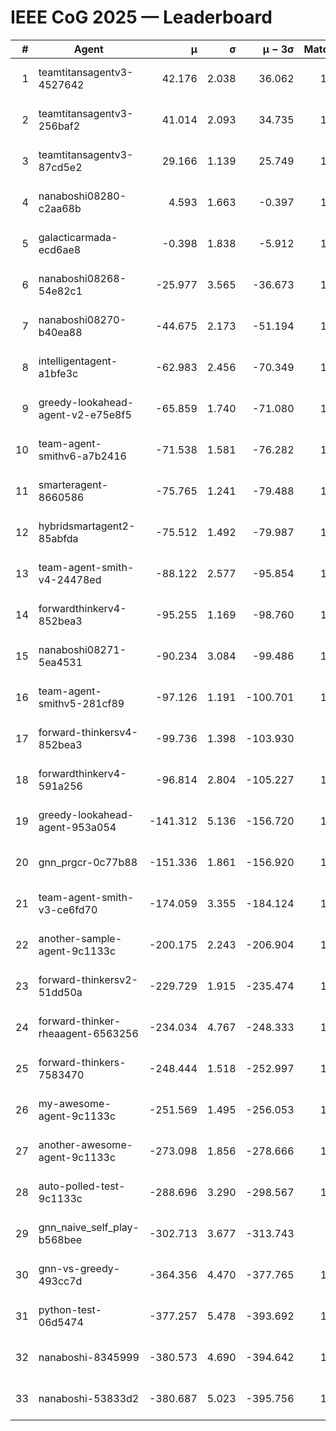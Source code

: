 # IEEE CoG 2025 — Leaderboard

| # | Agent | μ | σ | μ − 3σ | Matches | Updated |
|---:|---|---:|---:|---:|---:|---|
| 1 | teamtitansagentv3-4527642 | 42.176 | 2.038 | 36.062 | 1200 | 2025-09-01 06:00 |
| 2 | teamtitansagentv3-256baf2 | 41.014 | 2.093 | 34.735 | 1538 | 2025-09-01 06:00 |
| 3 | teamtitansagentv3-87cd5e2 | 29.166 | 1.139 | 25.749 | 1378 | 2025-09-01 06:00 |
| 4 | nanaboshi08280-c2aa68b | 4.593 | 1.663 | -0.397 | 1320 | 2025-09-01 06:00 |
| 5 | galacticarmada-ecd6ae8 | -0.398 | 1.838 | -5.912 | 1240 | 2025-09-01 06:00 |
| 6 | nanaboshi08268-54e82c1 | -25.977 | 3.565 | -36.673 | 1540 | 2025-09-01 06:00 |
| 7 | nanaboshi08270-b40ea88 | -44.675 | 2.173 | -51.194 | 1400 | 2025-09-01 06:00 |
| 8 | intelligentagent-a1bfe3c | -62.983 | 2.456 | -70.349 | 1109 | 2025-09-01 06:00 |
| 9 | greedy-lookahead-agent-v2-e75e8f5 | -65.859 | 1.740 | -71.080 | 1610 | 2025-09-01 06:00 |
| 10 | team-agent-smithv6-a7b2416 | -71.538 | 1.581 | -76.282 | 1460 | 2025-09-01 06:00 |
| 11 | smarteragent-8660586 | -75.765 | 1.241 | -79.488 | 1017 | 2025-09-01 06:00 |
| 12 | hybridsmartagent2-85abfda | -75.512 | 1.492 | -79.987 | 1114 | 2025-09-01 06:00 |
| 13 | team-agent-smith-v4-24478ed | -88.122 | 2.577 | -95.854 | 1120 | 2025-09-01 06:00 |
| 14 | forwardthinkerv4-852bea3 | -95.255 | 1.169 | -98.760 | 1175 | 2025-09-01 06:00 |
| 15 | nanaboshi08271-5ea4531 | -90.234 | 3.084 | -99.486 | 1200 | 2025-09-01 06:00 |
| 16 | team-agent-smithv5-281cf89 | -97.126 | 1.191 | -100.701 | 1300 | 2025-09-01 06:00 |
| 17 | forward-thinkersv4-852bea3 | -99.736 | 1.398 | -103.930 | 823 | 2025-09-01 06:00 |
| 18 | forwardthinkerv4-591a256 | -96.814 | 2.804 | -105.227 | 1050 | 2025-09-01 06:00 |
| 19 | greedy-lookahead-agent-953a054 | -141.312 | 5.136 | -156.720 | 1470 | 2025-09-01 06:00 |
| 20 | gnn_prgcr-0c77b88 | -151.336 | 1.861 | -156.920 | 1160 | 2025-09-01 06:00 |
| 21 | team-agent-smith-v3-ce6fd70 | -174.059 | 3.355 | -184.124 | 1100 | 2025-09-01 06:00 |
| 22 | another-sample-agent-9c1133c | -200.175 | 2.243 | -206.904 | 1560 | 2025-09-01 06:00 |
| 23 | forward-thinkersv2-51dd50a | -229.729 | 1.915 | -235.474 | 1160 | 2025-09-01 06:00 |
| 24 | forward-thinker-rheaagent-6563256 | -234.034 | 4.767 | -248.333 | 1460 | 2025-09-01 06:00 |
| 25 | forward-thinkers-7583470 | -248.444 | 1.518 | -252.997 | 1360 | 2025-09-01 06:00 |
| 26 | my-awesome-agent-9c1133c | -251.569 | 1.495 | -256.053 | 1220 | 2025-09-01 06:00 |
| 27 | another-awesome-agent-9c1133c | -273.098 | 1.856 | -278.666 | 1580 | 2025-09-01 06:00 |
| 28 | auto-polled-test-9c1133c | -288.696 | 3.290 | -298.567 | 1640 | 2025-09-01 06:00 |
| 29 | gnn_naive_self_play-b568bee | -302.713 | 3.677 | -313.743 | 600 | 2025-09-01 06:00 |
| 30 | gnn-vs-greedy-493cc7d | -364.356 | 4.470 | -377.765 | 1460 | 2025-09-01 06:00 |
| 31 | python-test-06d5474 | -377.257 | 5.478 | -393.692 | 1120 | 2025-09-01 06:00 |
| 32 | nanaboshi-8345999 | -380.573 | 4.690 | -394.642 | 1240 | 2025-09-01 06:00 |
| 33 | nanaboshi-53833d2 | -380.687 | 5.023 | -395.756 | 1360 | 2025-09-01 06:00 |
